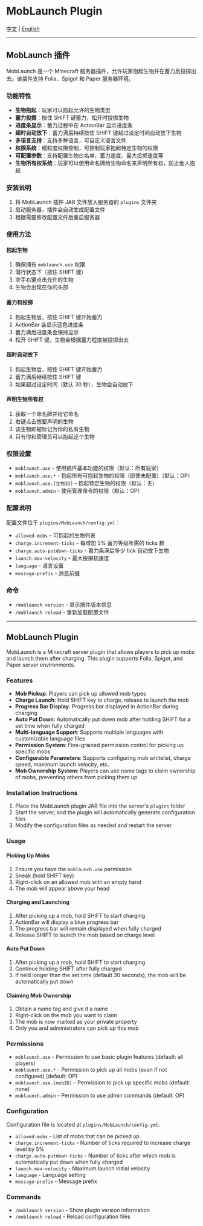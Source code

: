 # MobLaunch Plugin

[中文](#Moblaunch-插件) | [English](#Moblaunch-plugin)

---

## MobLaunch 插件

MobLaunch 是一个 Minecraft 服务器插件，允许玩家抱起生物并在蓄力后投掷出去。该插件支持 Folia、Spigot 和 Paper 服务器环境。

### 功能特性

- **生物抱起**：玩家可以抱起允许的生物类型
- **蓄力投掷**：按住 SHIFT 键蓄力，松开时投掷生物
- **进度条显示**：蓄力过程中在 ActionBar 显示进度条
- **超时自动放下**：蓄力满后持续按住 SHIFT 键超过设定时间自动放下生物
- **多语言支持**：支持多种语言，可自定义语言文件
- **权限系统**：细粒度权限控制，可控制玩家抱起特定生物的权限
- **可配置参数**：支持配置生物白名单、蓄力速度、最大投掷速度等
- **生物所有权系统**：玩家可以使用命名牌给生物命名来声明所有权，防止他人抱起

### 安装说明

1. 将 MobLaunch 插件 JAR 文件放入服务器的 `plugins` 文件夹
2. 启动服务器，插件会自动生成配置文件
3. 根据需要修改配置文件后重启服务器

### 使用方法

#### 抱起生物
1. 确保拥有 `moblaunch.use` 权限
2. 潜行状态下（按住 SHIFT 键）
3. 空手右键点击允许的生物
4. 生物会出现在你的头部

#### 蓄力和投掷
1. 抱起生物后，按住 SHIFT 键开始蓄力
2. ActionBar 会显示蓝色进度条
3. 蓄力满后进度条会保持显示
4. 松开 SHIFT 键，生物会根据蓄力程度被投掷出去

#### 超时自动放下
1. 抱起生物后，按住 SHIFT 键开始蓄力
2. 蓄力满后继续按住 SHIFT 键
3. 如果超过设定时间（默认 30 秒），生物会自动放下

#### 声明生物所有权
1. 获取一个命名牌并给它命名
2. 右键点击想要声明的生物
3. 该生物即被标记为你的私有生物
4. 只有你和管理员可以抱起这个生物

### 权限设置

- `moblaunch.use` - 使用插件基本功能的权限（默认：所有玩家）
- `moblaunch.use.*` - 抱起所有可抱起生物的权限（即使未配置）（默认：OP）
- `moblaunch.use.[生物ID]` - 抱起特定生物的权限（默认：无）
- `moblaunch.admin` - 使用管理命令的权限（默认：OP）

### 配置说明

配置文件位于 `plugins/MobLaunch/config.yml`：

- `allowed-mobs` - 可抱起的生物列表
- `charge.increment-ticks` - 每增加 5% 蓄力等级所需的 ticks 数
- `charge.auto-putdown-ticks` - 蓄力条满后多少 tick 自动放下生物
- `launch.max-velocity` - 最大投掷初速度
- `language` - 语言设置
- `message-prefix` - 消息前缀

### 命令

- `/moblaunch version` - 显示插件版本信息
- `/moblaunch reload` - 重新加载配置文件

---

## MobLaunch Plugin

MobLaunch is a Minecraft server plugin that allows players to pick up mobs and launch them after charging. This plugin supports Folia, Spigot, and Paper server environments.

### Features

- **Mob Pickup**: Players can pick up allowed mob types
- **Charge Launch**: Hold SHIFT key to charge, release to launch the mob
- **Progress Bar Display**: Progress bar displayed in ActionBar during charging
- **Auto Put Down**: Automatically put down mob after holding SHIFT for a set time when fully charged
- **Multi-language Support**: Supports multiple languages with customizable language files
- **Permission System**: Fine-grained permission control for picking up specific mobs
- **Configurable Parameters**: Supports configuring mob whitelist, charge speed, maximum launch velocity, etc.
- **Mob Ownership System**: Players can use name tags to claim ownership of mobs, preventing others from picking them up

### Installation Instructions

1. Place the MobLaunch plugin JAR file into the server's `plugins` folder
2. Start the server, and the plugin will automatically generate configuration files
3. Modify the configuration files as needed and restart the server

### Usage

#### Picking Up Mobs
1. Ensure you have the `moblaunch.use` permission
2. Sneak (hold SHIFT key)
3. Right-click on an allowed mob with an empty hand
4. The mob will appear above your head

#### Charging and Launching
1. After picking up a mob, hold SHIFT to start charging
2. ActionBar will display a blue progress bar
3. The progress bar will remain displayed when fully charged
4. Release SHIFT to launch the mob based on charge level

#### Auto Put Down
1. After picking up a mob, hold SHIFT to start charging
2. Continue holding SHIFT after fully charged
3. If held longer than the set time (default 30 seconds), the mob will be automatically put down

#### Claiming Mob Ownership
1. Obtain a name tag and give it a name
2. Right-click on the mob you want to claim
3. The mob is now marked as your private property
4. Only you and administrators can pick up this mob

### Permissions

- `moblaunch.use` - Permission to use basic plugin features (default: all players)
- `moblaunch.use.*` - Permission to pick up all mobs (even if not configured) (default: OP)
- `moblaunch.use.[mobID]` - Permission to pick up specific mobs (default: none)
- `moblaunch.admin` - Permission to use admin commands (default: OP)

### Configuration

Configuration file is located at `plugins/MobLaunch/config.yml`:

- `allowed-mobs` - List of mobs that can be picked up
- `charge.increment-ticks` - Number of ticks required to increase charge level by 5%
- `charge.auto-putdown-ticks` - Number of ticks after which mob is automatically put down when fully charged
- `launch.max-velocity` - Maximum launch initial velocity
- `language` - Language setting
- `message-prefix` - Message prefix

### Commands

- `/moblaunch version` - Show plugin version information
- `/moblaunch reload` - Reload configuration files
